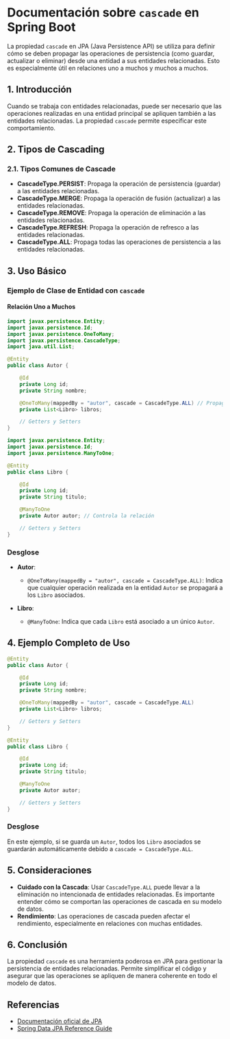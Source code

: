 # Documentación sobre `cascade` en Spring Boot

La propiedad `cascade` en JPA (Java Persistence API) se utiliza para definir cómo se deben propagar las operaciones de persistencia (como guardar, actualizar o eliminar) desde una entidad a sus entidades relacionadas. Esto es especialmente útil en relaciones uno a muchos y muchos a muchos.

## 1. Introducción

Cuando se trabaja con entidades relacionadas, puede ser necesario que las operaciones realizadas en una entidad principal se apliquen también a las entidades relacionadas. La propiedad `cascade` permite especificar este comportamiento.

## 2. Tipos de Cascading

### 2.1. Tipos Comunes de Cascade

- **CascadeType.PERSIST**: Propaga la operación de persistencia (guardar) a las entidades relacionadas.
- **CascadeType.MERGE**: Propaga la operación de fusión (actualizar) a las entidades relacionadas.
- **CascadeType.REMOVE**: Propaga la operación de eliminación a las entidades relacionadas.
- **CascadeType.REFRESH**: Propaga la operación de refresco a las entidades relacionadas.
- **CascadeType.ALL**: Propaga todas las operaciones de persistencia a las entidades relacionadas.

## 3. Uso Básico

### Ejemplo de Clase de Entidad con `cascade`

#### Relación Uno a Muchos

```java
import javax.persistence.Entity;
import javax.persistence.Id;
import javax.persistence.OneToMany;
import javax.persistence.CascadeType;
import java.util.List;

@Entity
public class Autor {

    @Id
    private Long id;
    private String nombre;

    @OneToMany(mappedBy = "autor", cascade = CascadeType.ALL) // Propaga todas las operaciones
    private List<Libro> libros;

    // Getters y Setters
}
```

```java
import javax.persistence.Entity;
import javax.persistence.Id;
import javax.persistence.ManyToOne;

@Entity
public class Libro {

    @Id
    private Long id;
    private String titulo;

    @ManyToOne
    private Autor autor; // Controla la relación

    // Getters y Setters
}
```

### Desglose

- **Autor**:
  - `@OneToMany(mappedBy = "autor", cascade = CascadeType.ALL)`: Indica que cualquier operación realizada en la entidad `Autor` se propagará a los `Libro` asociados.

- **Libro**:
  - `@ManyToOne`: Indica que cada `Libro` está asociado a un único `Autor`.

## 4. Ejemplo Completo de Uso

```java
@Entity
public class Autor {

    @Id
    private Long id;
    private String nombre;

    @OneToMany(mappedBy = "autor", cascade = CascadeType.ALL)
    private List<Libro> libros;

    // Getters y Setters
}

@Entity
public class Libro {

    @Id
    private Long id;
    private String titulo;

    @ManyToOne
    private Autor autor;

    // Getters y Setters
}
```

### Desglose

En este ejemplo, si se guarda un `Autor`, todos los `Libro` asociados se guardarán automáticamente debido a `cascade = CascadeType.ALL`.

## 5. Consideraciones

- **Cuidado con la Cascada**: Usar `CascadeType.ALL` puede llevar a la eliminación no intencionada de entidades relacionadas. Es importante entender cómo se comportan las operaciones de cascada en su modelo de datos.
- **Rendimiento**: Las operaciones de cascada pueden afectar el rendimiento, especialmente en relaciones con muchas entidades.

## 6. Conclusión

La propiedad `cascade` es una herramienta poderosa en JPA para gestionar la persistencia de entidades relacionadas. Permite simplificar el código y asegurar que las operaciones se apliquen de manera coherente en todo el modelo de datos.

## Referencias

- [Documentación oficial de JPA](https://docs.oracle.com/javaee/7/api/javax/persistence/CascadeType.html)
- [Spring Data JPA Reference Guide](https://docs.spring.io/spring-data/jpa/docs/current/reference/html/)
